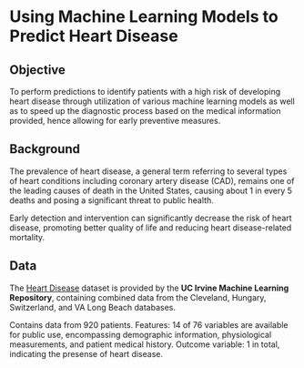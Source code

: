 # Using Machine Learning Models to Predict Heart Disease

## Objective

To perform predictions to identify patients with a high risk of developing heart disease through utilization of various machine learning models as well as to speed up the diagnostic process based on the medical information provided, hence allowing for early preventive measures.

## Background

The prevalence of heart disease, a general term referring to several types of heart conditions including coronary artery disease (CAD), remains one of the leading causes of death in the United States, causing about 1 in every 5 deaths and posing a significant threat to public health.

Early detection and intervention can significantly decrease the risk of heart disease, promoting better quality of life and reducing heart disease-related mortality.

## Data

The [Heart Disease](https://archive.ics.uci.edu/dataset/45/heart+disease) dataset is provided by the **UC Irvine Machine Learning Repository**, containing combined data from the Cleveland, Hungary, Switzerland, and VA Long Beach databases.

Contains data from 920 patients. Features: 14 of 76 variables are available for public use, encompassing demographic information, physiological measurements, and patient medical history. Outcome variable: 1 in total, indicating the presense of heart disease. 
